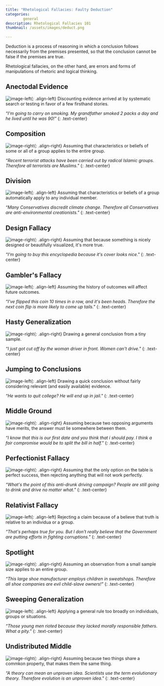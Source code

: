 ```yaml
---
title: "Rhetological Fallacies: Faulty Deduction"
categories:
        general
description: Rhetological Fallacies 101
thumbnail: /assets/images/deduct.png
  
---
```


Deduction is a process of reasoning in which a conclusion follows necessarily from the premises presented, so that the conclusion cannot be false if the premises are true.

Rhetological fallacies, on the other hand, are errors and forms of manipulations of rhetoric and logical thinking.

## **Anectodal Evidence** ##
![image-left](http://i.imgur.com/jNJ3QmZ.png){: .align-left}
Discounting evidence arrived at by systematic search or testing in favor of a few firsthand stories.

*“I'm going to carry on smoking. My grandfather smoked 2 packs a day and he lived until he was 90!"*
{: .text-center}

## **Composition** ##
![image-right](http://i.imgur.com/mZPtaOD.png){: .align-right}
Assuming that characteristics or beliefs of some or all of a group applies to the entire group.

*“Recent terrorist attacks have been carried out by radical Islamic groups. Therefore all terrorists are Muslims."*
{: .text-center}


## **Division** ##
![image-left](http://i.imgur.com/Xcd90RA.png){: .align-left}
Assuming that characteristics or beliefs of a group automatically apply to any individual member.

*“Many Conservatives discredit climate change. Therefore all Conservatives are anti-environmental creationists."*
{: .text-center}


## **Design Fallacy** ##
![image-right](http://i.imgur.com/k0bPfhe.png){: .align-right}
Assuming that because something is nicely designed or beautifully visualized, it's more true.

*“I'm going to buy this encyclopedia because it's cover looks nice."*
{: .text-center}


## **Gambler's Fallacy** ##
![image-left](http://i.imgur.com/8ImVwZG.png){: .align-left}
Assuming the history of outcomes will affect future outcomes.

*“I've flipped this coin 10 times in a row, and it's been heads. Therefore the next coin flip is more likely to come up tails."*
{: .text-center}



## **Hasty Generalization** ##
![image-right](http://i.imgur.com/RH4sPy2.png){: .align-right}
Drawing a general conclusion from a tiny sample.

*“I just got cut off by the woman driver in front. Women can't drive."*
{: .text-center}



## **Jumping to Conclusions** ##

![image-left](http://i.imgur.com/gPM4Bhc.png){: .align-left}
Drawing a quick conclusion without fairly considering relevant (and easily available) evidence.

*“He wants to quit college? He will end up in jail."*
{: .text-center}


## **Middle Ground** ##
![image-right](http://i.imgur.com/sAFfCQs.png){: .align-right}
Assuming because two opposing arguments have merits, the answer must lie somewhere between them.

*“I know that this is our first date and you think that i should pay. I think a fair compromise would be to split the bill in half."*
{: .text-center}


## **Perfectionist Fallacy** ##
![image-right](http://i.imgur.com/sKbYfk9.png){: .align-right}
Assuming that the only option on the table is perfect success, then rejecting anything that will not work perfectly.

*“What's the point of this anti-drunk driving campaign? People are still going to drink and drive no matter what."*
{: .text-center}


## **Relativist Fallacy** ##
![image-left](http://i.imgur.com/DuEpy3q.png){: .align-left}
Rejecting a claim because of a believe that truth is relative to an individua or a group.

*“That's perhaps true for you. But I don't really believe that the Government are putting efforts in fighting corruptions."*
{: .text-center}



## **Spotlight** ##
![image-right](http://i.imgur.com/w4pgzVL.png){: .align-right}
Assuming an observation from a small sample size applies to an entire group.

*“This large shoe manufacturer employs children in sweatshops. Therefore all shoe companies are evil child-slave owners!"*
{: .text-center}



## **Sweeping Generalization** ##

![image-left](http://i.imgur.com/Bn7mHkv.png){: .align-left}
Applying a general rule too broadly on individuals, groups or situations.

*“Those young men rioted because they lacked morally responsible fathers. What a pity."*
{: .text-center}


## **Undistributed Middle** ##
![image-right](http://i.imgur.com/oNWMOLa.png){: .align-right}
Assuming because two things share a commkon property, that makes them the same thing.

*“A theory can mean an unproven idea. Scientists use the term evolutionary theory. Therefore evolution is an unproven idea."*
{: .text-center}




